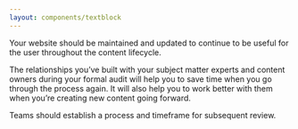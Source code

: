 ```yaml
---
layout: components/textblock
---
```


Your website should be maintained and updated to continue to be useful for the user throughout the content lifecycle.

The relationships you’ve built with your subject matter experts and content owners during your formal audit will help you to save time when you go through the process again. It will also help you to work better with them when you’re creating new content going forward.

Teams should establish a process and timeframe for subsequent review.
